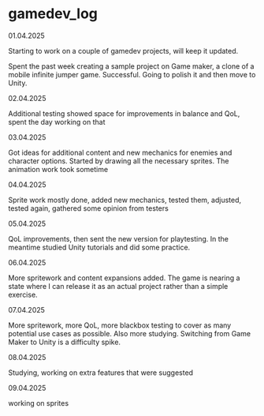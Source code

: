 # gamedev_log

01.04.2025 

Starting to work on a couple of gamedev projects, will keep it updated.

Spent the past week creating a sample project on Game maker, a clone of a mobile infinite jumper game.
Successful.
Going to polish it and then move to Unity.

02.04.2025 

Additional testing showed space for improvements in balance and QoL, spent the day working on that

03.04.2025

Got ideas for additional content and new mechanics for enemies and character options. Started by drawing all the necessary sprites.
The animation work took sometime

04.04.2025

Sprite work mostly done, added new mechanics, tested them, adjusted, tested again, gathered some opinion from testers

05.04.2025

QoL improvements, then sent the new version for playtesting. In the meantime studied Unity tutorials and did some practice.

06.04.2025

More spritework and content expansions added. The game is nearing a state where I can release it as an actual project rather than a simple exercise.

07.04.2025

More spritework, more QoL, more blackbox testing to cover as many potential use cases as possible. Also more studying.
Switching from Game Maker to Unity is a difficulty spike.

08.04.2025

Studying, working on extra features that were suggested

09.04.2025

working on sprites